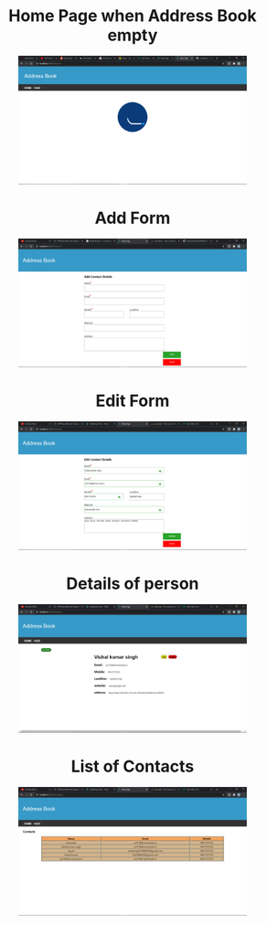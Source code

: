 <div align="center">
    <h1>Home Page when Address Book empty</h1>
    <img src="./ScreenShots/home.png" width="400px"</img> 
</div>
<div align="center">
    <h1>Add Form</h1>
    <img src="./ScreenShots/Add.png" width="400px"</img> 
</div>
<div align="center">
    <h1>Edit Form</h1>
    <img src="./ScreenShots/edit.png" width="400px"</img> 
</div>
<div align="center">
    <h1>Details of person</h1>
    <img src="./ScreenShots/details.png" width="400px"</img> 
</div>
<div align="center">
    <h1>List of Contacts</h1>
    <img src="./ScreenShots/list.png" width="400px"</img> 
</div>
